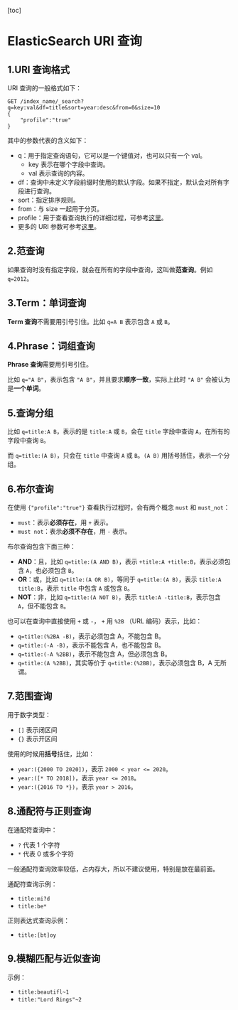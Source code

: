 [toc]



# ElasticSearch URI 查询

## 1.URI 查询格式

URI 查询的一般格式如下：

```shell
GET /index_name/_search?q=key:val&df=title&sort=year:desc&from=0&size=10
{
	"profile":"true"
}
```

其中的参数代表的含义如下：

- q：用于指定查询语句，它可以是一个键值对，也可以只有一个 val。
  - key 表示在哪个字段中查询。
  - val 表示查询的内容。
- df：查询中未定义字段前缀时使用的默认字段。如果不指定，默认会对所有字段进行查询。
- sort：指定排序规则。
- from：与 size 一起用于分页。
- profile：用于查看查询执行的详细过程，可参考[这里](https://www.elastic.co/guide/en/elasticsearch/reference/7.0/search-profile.html)。
- 更多的 URI 参数可参考[这里](https://www.elastic.co/guide/en/elasticsearch/reference/7.0/search-uri-request.html)。



## 2.范查询

如果查询时没有指定字段，就会在所有的字段中查询，这叫做**范查询**。例如 `q=2012`。



## 3.Term：单词查询

**Term 查询**不需要用引号引住。比如 `q=A B` 表示包含 `A` 或 `B`。



## 4.Phrase：词组查询

**Phrase 查询**需要用引号引住。

比如 `q="A B"`，表示包含 `"A B"`，并且要求**顺序一致**，实际上此时 `"A B"` 会被认为是**一个单词**。



## 5.查询分组

比如 `q=title:A B`，表示的是 `title:A` 或 `B`，会在 `title` 字段中查询 `A`，在所有的字段中查询 `B`。

而 `q=title:(A B)`，只会在 `title` 中查询 `A` 或 `B`。`(A B)` 用括号括住，表示一个分组。



## 6.布尔查询

在使用 `{"profile":"true"}` 查看执行过程时，会有两个概念 `must` 和 `must_not`：

- `must`：表示**必须存在**，用 `+` 表示。
- `must not`：表示**必须不存在**，用 `-` 表示。

布尔查询包含下面三种：

- **AND**：且，比如 `q=title:(A AND B)`，表示 `+title:A +title:B`，表示必须包含 `A`，也必须包含 `B`。
- **OR**：或，比如 `q=title:(A OR B)`，等同于 `q=title:(A B)`，表示 `title:A title:B`，表示 `title` 中包含 `A` 或包含 `B`。
- **NOT**：非，比如 `q=title:(A NOT B)`，表示 `title:A -title:B`，表示包含 `A`，但不能包含 `B`。

也可以在查询中直接使用 `+` 或 `-`， `+` 用 `%2B` （URL 编码）表示，比如：

- `q=title:(%2BA -B)`，表示必须包含 A，不能包含 B。
- `q=title:(-A -B)`，表示不能包含 A，也不能包含 B。
- `q=title:(-A %2BB)`，表示不能包含 A，但必须包含 B。
- `q=title:(A %2BB)`，其实等价于 `q=title:(%2BB)`，表示必须包含 B，A 无所谓。



## 7.范围查询

用于数字类型：

- `[]` 表示闭区间
- `{}` 表示开区间

使用的时候用**括号**括住，比如：

- `year:({2000 TO 2020])`，表示 `2000 < year <= 2020`。
- `year:([* TO 2018])`，表示 `year <= 2018`。
- `year:({2016 TO *})`，表示 `year > 2016`。



## 8.通配符与正则查询

在通配符查询中：

- `?` 代表 1 个字符
- `*` 代表 0 或多个字符

一般通配符查询效率较低，占内存大，所以不建议使用，特别是放在最前面。

通配符查询示例：

- `title:mi?d`
- `title:be*`

正则表达式查询示例：

- `title:[bt]oy`



## 9.模糊匹配与近似查询

示例：

- `title:beautifl~1`
- `title:"Lord Rings"~2`